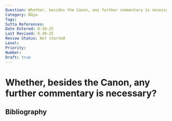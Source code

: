 ```yaml
---
Question: Whether, besides the Canon, any further commentary is necessary?
Category: Ñāya
Tags: 
Sutta References: 
Date Entered: 8-30-25
Last Revised: 8-30-25
Review Status: Not started
Level: 
Priority: 
Number: 
Draft: true
---
```


# Whether, besides the Canon, any further commentary is necessary?

## Bibliography

<!-- 

Notes:

Objection 1: It seems that, besides the Canon, no further science is needed, for it said "the Dhamma is well-expounded" (citation), thus, no further science is needed.

Objection 2: Moreover, the Buddha was the foremost among Buddhas in expounding the Dhamma, let alone among those who aren't Buddhas. So, no one could be more qualified than him to expound the Dhamma, and therefore, besides the suttas, no further science is necessary, and offensive to the Buddha.

 -->